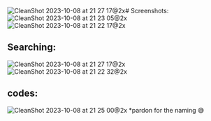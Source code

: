 ![CleanShot 2023-10-08 at 21 27 17@2x](https://github.com/suvasanket/MovieApp/assets/113333521/37ec18d5-fd18-411d-bb03-f1f41cb494c1)# Screenshots:
![CleanShot 2023-10-08 at 21 23 05@2x](https://github.com/suvasanket/MovieApp/assets/113333521/7845efad-f77c-444b-8d73-57096569a490)
![CleanShot 2023-10-08 at 21 22 17@2x](https://github.com/suvasanket/MovieApp/assets/113333521/8e407aa8-76df-4165-bfd4-5f579eac4e75)

## Searching:
![CleanShot 2023-10-08 at 21 27 17@2x](https://github.com/suvasanket/MovieApp/assets/113333521/6b533b83-db4b-4978-b161-4f417083ecc1)
![CleanShot 2023-10-08 at 21 22 32@2x](https://github.com/suvasanket/MovieApp/assets/113333521/af7026c3-0d22-4afb-b8db-436b4c2d4495)

## codes:
![CleanShot 2023-10-08 at 21 25 00@2x](https://github.com/suvasanket/MovieApp/assets/113333521/68e011b4-98d1-4659-a4f5-4d42a0bf1364)
*pardon for the naming 😅
